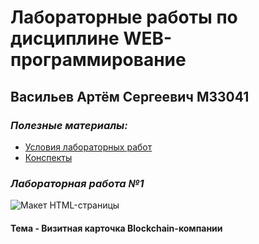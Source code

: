 # **Лабораторные работы по дисциплине WEB-программирование**
## **Васильев Артём Сергеевич М33041**

### *Полезные материалы:*
- [Условия лабораторных работ](https://m33041.notion.site/cac7cb733e3c410998b3046880fad1c8)
- [Конспекты](https://xrem.github.io/web/)

### *Лабораторная работа №1*

![Макет HTML-страницы](https://media.discordapp.net/attachments/999006035077501020/1021897624992886784/maket.png?width=1055&height=587)

#### Тема - Визитная карточка Blockchain-компании